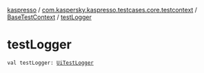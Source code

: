 [kaspresso](../../index.md) / [com.kaspersky.kaspresso.testcases.core.testcontext](../index.md) / [BaseTestContext](index.md) / [testLogger](./test-logger.md)

# testLogger

`val testLogger: `[`UiTestLogger`](../../com.kaspersky.kaspresso.logger/-ui-test-logger.md)
